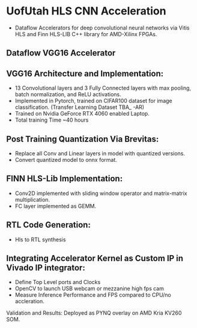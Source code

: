 # UofUtah HLS CNN Acceleration 
- Dataflow Accelerators for deep convolutional neural networks via Vitis HLS and Finn HLS-LIB C++ library for AMD-Xilinx FPGAs.


Dataflow VGG16 Accelerator 
--------------------------
 

VGG16 Architecture and Implementation:
--------------------------------------
- 13 Convolutional layers and 3 Fully Connected layers with max pooling, batch normalization, and ReLU activations. 
- Implemented in Pytorch, trained on CIFAR100 dataset for image classification. (Transfer Learning Dataset TBA_ -AR)
- Trained on Nvidia GeForce RTX 4060 enabled Laptop.
- Total training Time ~40 hours

Post Training Quantization Via Brevitas:
----------------------------------------
- Replace all Conv and Linear layers in model with quantized versions. 
- Convert quantized model to onnx format. 


FINN HLS-Lib Implementation:
----------------------------
- Conv2D implemented with sliding window operator and matrix-matrix multiplication.
- FC layer implemented as GEMM. 

RTL Code Generation:
--------------------
- Hls to RTL synthesis


Integrating Accelerator Kernel as Custom IP in Vivado IP integrator:
--------------------------------------------------------------------
- Define Top Level ports and Clocks
- OpenCV to launch USB webcam or mezzanine high fps cam
- Measure Inference Performance and FPS compared to CPU/no accleration. 



Validation and Results:
Deployed as PYNQ overlay on AMD Kria KV260 SOM. 
